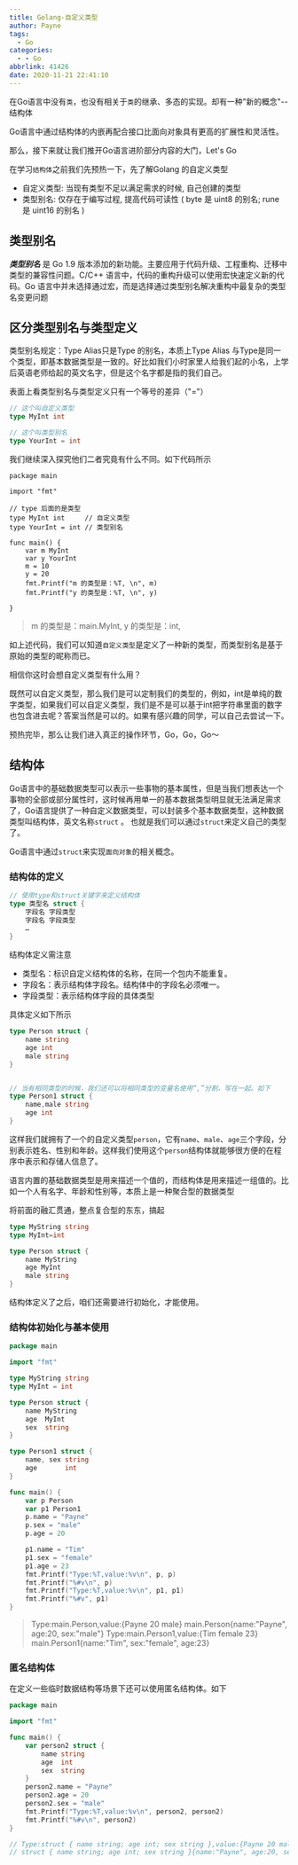 ```yaml
---
title: Golang-自定义类型
author: Payne
tags:
  - Go
categories:
  - - Go
abbrlink: 41426
date: 2020-11-21 22:41:10
---
```



在Go语言中没有`类`，也没有相关于`类`的继承、多态的实现。却有一种"新的概念"--结构体

Go语言中通过结构体的内嵌再配合接口比面向对象具有更高的扩展性和灵活性。

那么，接下来就让我们推开Go语言进阶部分内容的大门，Let's Go

在学习`结构体`之前我们先预热一下，先了解Golang 的自定义类型

<!--more-->

- 自定义类型: 当现有类型不足以满足需求的时候, 自己创建的类型
- 类型别名: 仅存在于编写过程, 提高代码可读性 ( byte 是 uint8 的别名; rune 是 uint16 的别名 )

## 类型别名

***类型别名*** 是 Go 1.9 版本添加的新功能。主要应用于代码升级、工程重构、迁移中类型的兼容性问题。C/C++ 语言中，代码的重构升级可以使用宏快速定义新的代码。Go
语言中并未选择通过宏，而是选择通过类型别名解决重构中最复杂的类型名变更问题

## 区分类型别名与类型定义

类型别名规定：Type Alias只是Type 的别名，本质上Type Alias 与Type是同一个类型，即基本数据类型是一致的。好比如我们小时家里人给我们起的小名，上学后英语老师给起的英文名字，但是这个名字都是指的我们自己。

表面上看类型别名与类型定义只有一个等号的差异（"="）

```go
// 这个叫自定义类型
type MyInt int

// 这个叫类型别名
type YourInt = int
```

我们继续深入探究他们二者究竟有什么不同。如下代码所示

```
package main

import "fmt"

// type 后面的是类型
type MyInt int     // 自定义类型
type YourInt = int // 类型别名

func main() {
	var m MyInt
	var y YourInt
	m = 10
	y = 20
	fmt.Printf("m 的类型是：%T, \n", m)
	fmt.Printf("y 的类型是：%T, \n", y)

}
```

> m 的类型是：main.MyInt,
> y 的类型是：int,

如上述代码，我们可以知道`自定义类型`是定义了一种新的类型，而类型别名是基于原始的类型的昵称而已。

相信你这时会想自定义类型有什么用？

既然可以自定义类型，那么我们是可以定制我们的类型的，例如，int是单纯的数字类型，如果我们可以自定义类型，我们是不是可以基于int把字符串里面的数字也包含进去呢？答案当然是可以的。如果有感兴趣的同学，可以自己去尝试一下。

预热完毕，那么让我们进入真正的操作环节，Go，Go，Go～

## 结构体

Go语言中的基础数据类型可以表示一些事物的基本属性，但是当我们想表达一个事物的全部或部分属性时，这时候再用单一的基本数据类型明显就无法满足需求了，Go语言提供了一种自定义数据类型，可以封装多个基本数据类型，这种数据类型叫结构体，英文名称`struct`
。 也就是我们可以通过`struct`来定义自己的类型了。

Go语言中通过`struct`来实现`面向对象`的相关概念。

### 结构体的定义

```go
// 使用type和struct关键字来定义结构体
type 类型名 struct {
    字段名 字段类型
    字段名 字段类型
    …
}
```

结构体定义需注意

- 类型名：标识自定义结构体的名称，在同一个包内不能重复。
- 字段名：表示结构体字段名。结构体中的字段名必须唯一。
- 字段类型：表示结构体字段的具体类型

具体定义如下所示

```go
type Person struct {
	name string
	age int
	male string
}


// 当有相同类型的时候，我们还可以将相同类型的变量名使用“,”分割，写在一起。如下
type Person1 struct {
	name,male string
	age int
}
```

这样我们就拥有了一个的自定义类型`person`，它有`name`、`male`、`age`三个字段，分别表示姓名、性别和年龄。这样我们使用这个`person`结构体就能够很方便的在程序中表示和存储人信息了。

语言内置的基础数据类型是用来描述一个值的，而结构体是用来描述一组值的。比如一个人有名字、年龄和性别等，本质上是一种聚合型的数据类型

将前面的融汇贯通，整点复合型的东东，搞起

```go
type MyString string
type MyInt=int

type Person struct {
	name MyString
	age MyInt
	male string
}
```

结构体定义了之后，咱们还需要进行初始化，才能使用。

### 结构体初始化与基本使用

```go
package main

import "fmt"

type MyString string
type MyInt = int

type Person struct {
	name MyString
	age  MyInt
	sex  string
}

type Person1 struct {
	name, sex string
	age       int
}

func main() {
	var p Person
	var p1 Person1
	p.name = "Payne"
	p.sex = "male"
	p.age = 20

	p1.name = "Tim"
	p1.sex = "female"
	p1.age = 23
	fmt.Printf("Type:%T,value:%v\n", p, p)
	fmt.Printf("%#v\n", p)
	fmt.Printf("Type:%T,value:%v\n", p1, p1)
	fmt.Printf("%#v", p1)
}

```

> Type:main.Person,value:{Payne 20 male}
> main.Person{name:"Payne", age:20, sex:"male"}
> Type:main.Person1,value:{Tim female 23}
> main.Person1{name:"Tim", sex:"female", age:23}

### 匿名结构体

在定义一些临时数据结构等场景下还可以使用匿名结构体。如下

```go
package main

import "fmt"

func main() {
	var person2 struct {
		name string
		age  int
		sex  string
	}
	person2.name = "Payne"
	person2.age = 20
	person2.sex = "male"
	fmt.Printf("Type:%T,value:%v\n", person2, person2)
	fmt.Printf("%#v\n", person2)
}

// Type:struct { name string; age int; sex string },value:{Payne 20 male}
// struct { name string; age int; sex string }{name:"Payne", age:20, sex:"male"}

```
